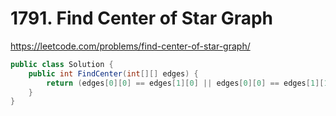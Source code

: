 # 1791. Find Center of Star Graph

https://leetcode.com/problems/find-center-of-star-graph/

```c#
public class Solution {
    public int FindCenter(int[][] edges) {
        return (edges[0][0] == edges[1][0] || edges[0][0] == edges[1][1]) ? edges[0][0] : edges[0][1];
    }
}
```